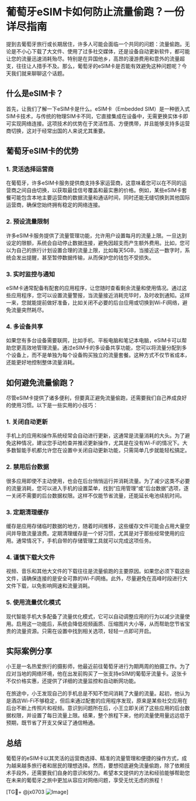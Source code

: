 # 葡萄牙eSIM卡如何防止流量偷跑？一份详尽指南

提到去葡萄牙旅行或长期居住，许多人可能会面临一个共同的问题：流量偷跑。无论是不小心下载了大文件、使用了过多社交媒体，还是设备自动更新软件，都可能让您的流量迅速消耗殆尽。特别是在异国他乡，高昂的漫游费用和意外的流量超支，往往让人措手不及。那么，葡萄牙的eSIM卡是否能有效避免这种问题呢？今天我们就来聊聊这个话题。

## 什么是eSIM卡？

首先，让我们了解一下eSIM卡是什么。eSIM卡（Embedded SIM）是一种嵌入式SIM卡技术，与传统的物理SIM卡不同，它直接集成在设备中，无需更换实体卡即可实现网络连接。这项技术的优势在于灵活性高、方便携带，并且能够支持多运营商切换，这对于经常出国的人来说尤其重要。

## 葡萄牙eSIM卡的优势

### 1. **灵活选择运营商**
   在葡萄牙，许多eSIM卡服务提供商支持多家运营商，这意味着您可以在不同的运营商之间自由切换，以获取最佳信号覆盖和最实惠的价格。例如，某些eSIM卡套餐可能包含本地主要运营商的数据流量和通话时间，同时还能无缝切换到其他国际运营商，确保您始终拥有稳定的网络连接。

### 2. **预设流量限制**
   许多eSIM卡服务提供了流量管理功能，允许用户设置每月的流量上限。一旦达到设定的限额，系统会自动停止数据连接，避免因超支而产生额外费用。比如，您可以为自己的旅行计划设置合理的流量上限，比如每天5GB，当接近这一数字时，系统会发出提醒，甚至暂停数据传输，从而保护您的钱包不受损失。

### 3. **实时监控与通知**
   eSIM卡通常配备有配套的应用程序，让您随时查看剩余流量和使用情况。通过这些应用程序，您可以设置流量警报，当流量接近消耗完毕时，及时收到通知。这样一来，您就能提前做好准备，比如关闭不必要的后台应用或切换到Wi-Fi网络，避免流量突然耗尽。

### 4. **多设备共享**
   如果您有多台设备需要联网，比如手机、平板电脑和笔记本电脑，eSIM卡可以帮助您更高效地管理流量。通过eSIM卡的多设备共享功能，您可以将流量分配到多个设备上，而不是单独为每个设备购买独立的流量套餐。这种方式不仅节省成本，还能更好地控制整体流量消耗。

## 如何避免流量偷跑？

尽管eSIM卡提供了诸多便利，但要真正避免流量偷跑，还需要我们自己养成良好的使用习惯。以下是一些实用的小技巧：

### 1. **关闭自动更新**
   手机上的应用和操作系统经常会自动进行更新，这通常是流量消耗的大头。为了避免这种情况，建议您手动检查并推迟更新操作，尤其是在没有Wi-Fi的情况下。大多数智能手机都允许您在设置中关闭自动更新功能，只需简单几步就能轻松搞定。

### 2. **禁用后台数据**
   很多应用即使不主动使用，也会在后台悄悄运行并消耗流量。为了减少这类不必要的流量消耗，您可以进入手机的设置菜单，找到“应用管理”或“后台数据”选项，逐一关闭不需要的后台数据权限。这样不仅能节省流量，还能延长电池续航时间。

### 3. **定期清理缓存**
   缓存是应用存储临时数据的地方，随着时间推移，这些缓存文件可能会占用大量空间并导致流量浪费。定期清理缓存是一个好习惯，尤其是对于那些经常使用的应用。通常情况下，手机自带的存储管理工具就可以完成这项任务。

### 4. **谨慎下载大文件**
   视频、音乐和其他大文件的下载往往是流量偷跑的主要原因。如果您必须下载这些文件，请确保连接的是安全可靠的Wi-Fi网络。此外，尽量避免在高峰时段进行大文件下载，以免影响网速和流量消耗。

### 5. **使用流量优化模式**
   现代智能手机大多配备了流量优化模式，它可以自动调整应用的行为以减少流量使用。启用这一功能后，系统会降低视频画质、压缩图片大小等，从而帮助您节省宝贵的流量资源。只需在设置中找到相关选项，轻轻一点即可开启。

## 实际案例分享

小王是一名热爱旅行的摄影师，他最近前往葡萄牙进行为期两周的拍摄工作。为了应对当地的网络环境，他在出发前购买了一张支持eSIM的葡萄牙流量卡。这张卡不仅价格实惠，还提供了详细的流量监控和自动断网功能。

在旅途中，小王发现自己的手机总是不知不觉间消耗了大量的流量。起初，他认为是酒店Wi-Fi不够稳定，但后来通过配套的应用程序发现，原来是某些社交应用在后台不断上传照片和视频。意识到问题所在后，小王立即关闭了这些应用的后台数据权限，并设置了每日流量上限。结果，整个旅程下来，他的流量使用量远远低于预期，既节省了开支又保证了通信畅通。

## 总结

葡萄牙的eSIM卡以其灵活的运营商选择、精准的流量管理和便捷的操作方式，成为越来越多旅行者和居民的理想选择。然而，要想彻底避免流量偷跑，除了依赖技术手段外，还需要我们自身的意识和努力。希望本文提供的方法和经验能够帮助您在未来的葡萄牙之旅中更加从容应对网络问题，享受无忧无虑的旅程！

[TG💪+ @jx0703 ![Image](https://github.com/user-attachments/assets/dbca1d08-cadb-493c-b0ec-ad6f7a83f270)]